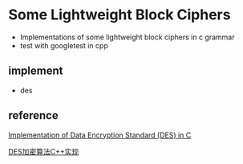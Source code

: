 # Some Lightweight Block Ciphers
- Implementations of some lightweight block ciphers in c grammar
- test with googletest in cpp

## implement

- des
## reference

[Implementation of Data Encryption Standard (DES) in C](https://github.com/tarequeh/DES)

[DES加密算法C++实现](https://github.com/Wenyi-M/des) 